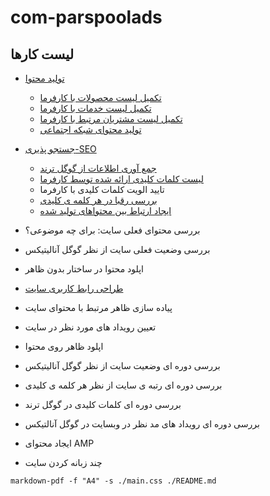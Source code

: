 # com-parspoolads

## لیست کارها

- [تولید محتوا](content/README.md)
    - [تکمیل لیست محصولات با کارفرما](content/products/README.md)
    - [تکمیل لیست خدمات با کارفرما](content/services/README.md)
    - [تکمیل لیست مشتریان مرتبط با کارفرما](content/customers/README.md)
    - [تولید محتوای شبکه اجتماعی](content/social-media/README.md)


- [جستجو پذیری-SEO](seo/README.md)
    - [جمع آوری اطلاعات از گوگل ترند](seo/googleTrends/README.md)
    - [لیست کلمات کلیدی ارائه شده توسط کارفرما](seo/provided-keywords.md)
    - تایید الویت کلمات کلیدی با کارفرما
    - [بررسی رقبا در هر کلمه ی کلیدی](seo/competitors/README.md)
    - [ایجاد ارتباط بین محتواهای تولید شده](seo/links/README.md)


- بررسی محتوای فعلی سایت: برای چه موضوعی؟
- بررسی وضعیت فعلی سایت از نظر گوگل آنالیتیکس



- اپلود محتوا در ساختار بدون ظاهر
- [طراحی رابط کاربری سایت](ux-design/README.md)
- پیاده سازی ظاهر مرتبط با محتوای سایت
- تعیین رویداد های مورد نظر در سایت
- اپلود ظاهر روی محتوا


- بررسی دوره ای وضعیت سایت از نظر گوگل آنالیتیکس
- بررسی دوره ای رتبه ی سایت از نظر هر کلمه ی کلیدی
- بررسی دوره ای کلمات کلیدی در گوگل ترند
- بررسی دوره ای رویداد های مد نظر در وبسایت در گوگل آنالتیکس

- ایجاد محتوای AMP
- چند زبانه کردن سایت


```
markdown-pdf -f "A4" -s ./main.css ./README.md
```
